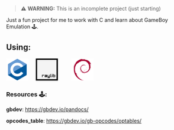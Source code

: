 > ⚠️ **WARNING:** This is an incomplete project (just starting)

Just a fun project for me to work with C and learn about GameBoy Emulation 🕹️.

## Using:

<div>
<img height="60" src="https://raw.githubusercontent.com/3manuel0/3manuel0/refs/heads/assets/C.svg" />
<img width="12" />
<img height="60" src="https://raw.githubusercontent.com/3manuel0/3manuel0/refs/heads/assets/Raylib.svg" />
<img width="12" />
<img width="12" />
 <img height="60" src="https://raw.githubusercontent.com/3manuel0/3manuel0/refs/heads/assets/Debian.svg" />
<img width="12" />
</div>

### Resources 🕹️:

**gbdev**: https://gbdev.io/pandocs/

**opcodes_table**: https://gbdev.io/gb-opcodes/optables/
